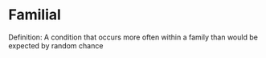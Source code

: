# Familial

Definition: A condition that occurs more often within a family than would be expected by random chance